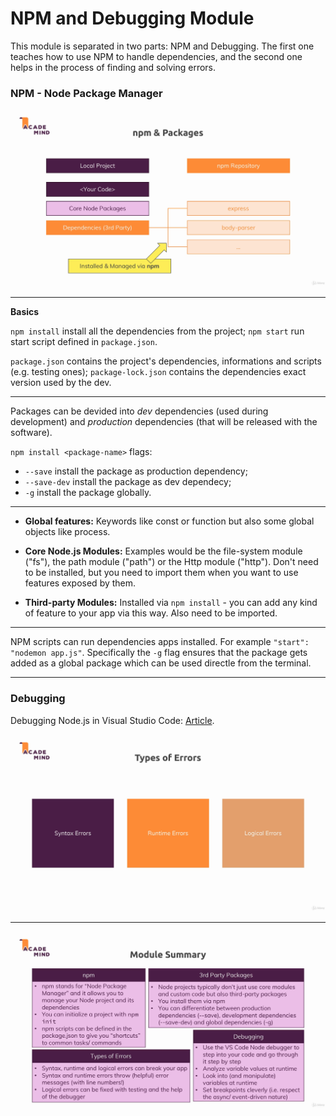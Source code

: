 # NPM and Debugging Module

This module is separated in two parts: NPM and Debugging. The first one teaches how to use NPM to handle dependencies, and the second one helps in the process of finding and solving errors.

### NPM - Node Package Manager

![NPM](./images/npm.png)

---

**Basics**

`npm install` install all the dependencies from the project;
`npm start` run start script defined in `package.json`.

`package.json` contains the project's dependencies, informations and scripts (e.g. testing ones);
`package-lock.json` contains the dependencies exact version used by the dev.

---

Packages can be devided into _dev_ dependencies (used during development) and _production_ dependencies (that will be released with the software).

`npm install <package-name>` flags:

* `--save` install the package as production dependency;
* `--save-dev` install the package as dev dependecy;
* `-g` install the package globally.

---

* **Global features:** Keywords like const or function but also some global objects like process.

* **Core Node.js Modules:** Examples would be the file-system module ("fs"), the path module ("path") or the Http module ("http"). Don't need to be installed, but you need to import them when you want to use features exposed by them.

* **Third-party Modules:** Installed via `npm install` - you can add any kind of feature to your app via this way. Also need to be imported.

---

NPM scripts can run dependencies apps installed. For example `"start": "nodemon app.js"`. Specifically the `-g` flag ensures that the package gets added as a global package which can be used directle from the terminal.

---

### Debugging

Debugging Node.js in Visual Studio Code: [Article](https://code.visualstudio.com/docs/nodejs/nodejs-debugging).

![Types of Errors](./images/errors.png)

---

![Summary](./images/summary.png)